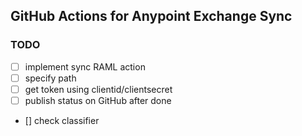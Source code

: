 ## GitHub Actions for Anypoint Exchange Sync

### TODO

 - [ ] implement sync RAML action
 - [ ] specify path
 - [ ] get token using clientid/clientsecret
 - [ ] publish status on GitHub after done
 - []  check classifier